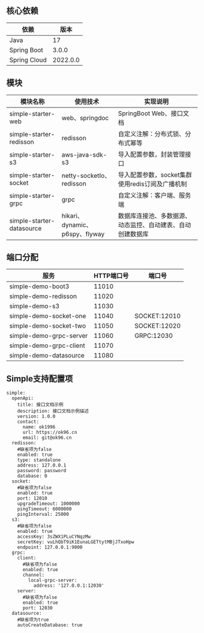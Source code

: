 ## 核心依赖
| 依赖                        | 版本       |
|---------------------------|----------|
| Java                      | 17       |
| Spring Boot               | 3.0.0    |
| Spring Cloud              | 2022.0.0 |

## 模块
| 模块名称                      | 使用技术                        | 实现说明                          |
|---------------------------|-----------------------------|-------------------------------|
| simple-starter-web        | web、springdoc               | SpringBoot Web、接口文档           |
| simple-starter-redisson   | redisson                    | 自定义注解：分布式锁、分布式幂等              |
| simple-starter-s3         | aws-java-sdk-s3             | 导入配置参数，封装管理接口                 |
| simple-starter-socket     | netty-socketIo、redisson     | 导入配置参数，socket集群使用redis订阅及广播机制 |
| simple-starter-grpc       | grpc                        | 自定义注解：客户端、服务端                 |
| simple-starter-datasource | hikari、dynamic、p6spy、flyway | 数据库连接池、多数据源、动态监控、自动建表、自动创建数据库 |

## 端口分配
| 服务                      | HTTP端口号 | 端口号          |
|-------------------------|---------|--------------|
| simple-demo-boot3       | 11010   |              |
| simple-demo-redisson    | 11020   |              |
| simple-demo-s3          | 11030   |              |
| simple-demo-socket-one  | 11040   | SOCKET:12010 |
| simple-demo-socket-two  | 11050   | SOCKET:12020 |
| simple-demo-grpc-server | 11060   | GRPC:12030   |
| simple-demo-grpc-client | 11070   |              |
| simple-demo-datasource  | 11080   |              |

## Simple支持配置项
~~~
simple:
  openApi:
    title: 接口文档示例
    description: 接口文档示例描述
    version: 1.0.0
    contact:
      name: ok1996
      url: https://ok96.cn
      email: git@ok96.cn
  redisson:
    #缺省项为false
    enabled: true
    type: standalone
    address: 127.0.0.1
    password: password
    database: 0
  socket:
    #缺省项为false
    enabled: true
    port: 12010
    upgradeTimeout: 1000000
    pingTimeout: 6000000
    pingInterval: 25000
  s3:
    #缺省项为false
    enabled: true
    accessKey: 3sZWX1PLuCYNqzMw
    secretKey: vuLhQbT9iK1EunaLGETtytMBjJTxoHpw
    endpoint: 127.0.0.1:9000
  grpc:
    client:
      #缺省项为false 
      enabled: true
      channel:
        local-grpc-server:
          address: '127.0.0.1:12030'
    server:
      #缺省项为false 
      enabled: true
      port: 12030
  datasource:
    #缺省项为true 
    autoCreateDatabase: true
~~~